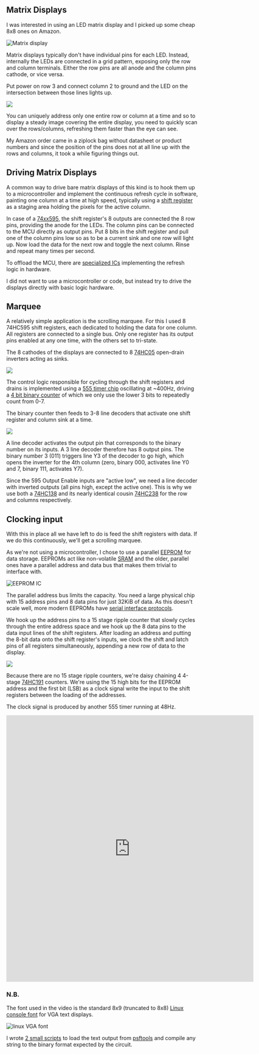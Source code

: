 ## Matrix Displays

I was interested in using an LED matrix display and I picked up some cheap 8x8
ones on Amazon.

![Matrix display](matrix_displays.png)

Matrix displays typically don't have individual pins for each LED. Instead,
internally the LEDs are connected in a grid pattern, exposing only the row and
column terminals. Either the row pins are all anode and the column pins cathode,
or vice versa.

Put power on row 3 and connect column 2 to ground and the LED on the
intersection between those lines lights up.

![](matrix_schematic.png)

You can uniquely address only one entire row or column at a time and so to
display a steady image covering the entire display, you need to quickly
scan over the rows/columns, refreshing them faster than the eye can see.

My Amazon order came in a ziplock bag without datasheet or product numbers and
since the position of the pins does not at all line up with the rows and
columns, it took a while figuring things out.


## Driving Matrix Displays

A common way to drive bare matrix displays of this kind is to hook them up to
a microcontroller and implement the continuous refresh cycle in software,
painting one column at a time at high speed, typically using a
[shift register](https://en.wikipedia.org/wiki/Shift_register)
as a staging area holding the pixels for the active column.

In case of a [74xx595](https://www.arduino.cc/en/tutorial/ShiftOut), the shift
register's 8 outputs are connected the 8 row
pins, providing the anode for the LEDs. The column pins can be connected to the
MCU directly as output pins. Put 8 bits in the shift register and pull one of
the column pins low so as to be a current sink and one row will light up. Now
load the data for the next row and toggle the next column. Rinse and repeat
many times per second.

To offload the MCU, there are [specialized ICs](https://playground.arduino.cc/Main/LEDMatrix/)
implementing the refresh logic in hardware.

I did not want to use a microcontroller or code, but instead try to drive the
displays directly with basic logic hardware.


## Marquee

A relatively simple application is the scrolling marquee. For this I used 8
74HC595 shift registers, each dedicated to holding the data for one column. All
registers are connected to a single bus. Only one register has its output pins
enabled at any one time, with the others set to tri-state.

The 8 cathodes of the displays are connected to 8 [74HC05](https://assets.nexperia.com/documents/data-sheet/74HC05.pdf)
open-drain inverters acting as sinks.

![](display_schema1.png)

The control logic responsible for cycling through the shift registers and
drains is implemented using a [555 timer chip](http://www.ti.com/lit/gpn/ne555)
oscillating at ~400Hz, driving a [4 bit binary counter](https://assets.nexperia.com/documents/data-sheet/74HC_HCT393.pdf)
of which we only use the lower 3 bits to repeatedly count from 0-7.  

The binary counter then feeds to 3-8 line decoders that activate one shift
register and column sink at a time.

![](display_scanner_schema.png)

A line decoder activates the output pin that corresponds to the binary number
on its inputs. A 3 line decoder therefore has 8 output pins. The binary number
3 (011) triggers line Y3 of the decoder to go high, which opens the inverter for
the 4th column (zero, binary 000, activates line Y0 and 7, binary 111,
activates Y7).

Since the 595 Output Enable inputs are "active low", we need a line decoder
with inverted outputs (all pins high, except the active one). This is why we
use both a [74HC138](https://assets.nexperia.com/documents/data-sheet/74HC_HCT138.pdf)
and its nearly identical cousin [74HC238](https://assets.nexperia.com/documents/data-sheet/74HC_HCT238.pdf)
for the row and columns respectively.


## Clocking input

With this in place all we have left to do is feed the shift registers with
data. If we do this continuously, we'll get a scrolling marquee.

As we're not using a microcontroller, I chose to use a parallel
[EEPROM](https://en.wikipedia.org/wiki/EEPROM) for data
storage. EEPROMs act like non-volatile [SRAM](https://en.wikipedia.org/wiki/Static_random-access_memory)
and the older, parallel ones have
a parallel address and data bus that makes them trivial to interface with.

![EEPROM IC](at28c256.jpg)

The parallel address bus limits the capacity. You need a large physical chip
with 15 address pins and 8 data pins for just 32KiB of data. As this doesn't
scale well, more modern EEPROMs have
[serial interface protocols](https://www.rfwireless-world.com/Terminology/UART-vs-SPI-vs-I2C.html).

We hook up the address pins to a 15 stage ripple counter that slowly cycles
through the entire address space and we hook up the 8 data pins to the data
input lines of the shift registers. After loading an address and putting the
8-bit data onto the shift register's inputs, we clock the shift and latch pins
of all registers simultaneously, appending a new row of data to the display.

![](eeprom_driver_schematic.png)

Because there are no 15 stage ripple counters, we're daisy chaining 4 4-stage
[74HC191](https://assets.nexperia.com/documents/data-sheet/74HC191.pdf)
counters. We're using the 15 high bits for the EEPROM address and the first bit
(LSB) as a clock signal write the input to the shift registers between the
loading of the addresses.

The clock signal is produced by another 555 timer running at 48Hz.

<iframe width="650" height="700" src="https://www.youtube.com/embed/7vDrLuH4eWA" frameborder="0" allow="accelerometer; autoplay; encrypted-media; gyroscope; picture-in-picture" allowfullscreen></iframe>

### N.B.

The font used in the video is the standard 8x9 (truncated to 8x8) [Linux
console font](https://www.zap.org.au/software/fonts/console-fonts-zap/)
for VGA text displays.

![linux VGA font](zap-ext-vga09.png)

I wrote [2 small scripts](https://gist.github.com/erikvanzijst/50b74403c8a2465201c41968dd26081b)
to load the text output from [psftools](https://www.seasip.info/Unix/PSF/) and
compile any string to the binary format expected by the circuit.